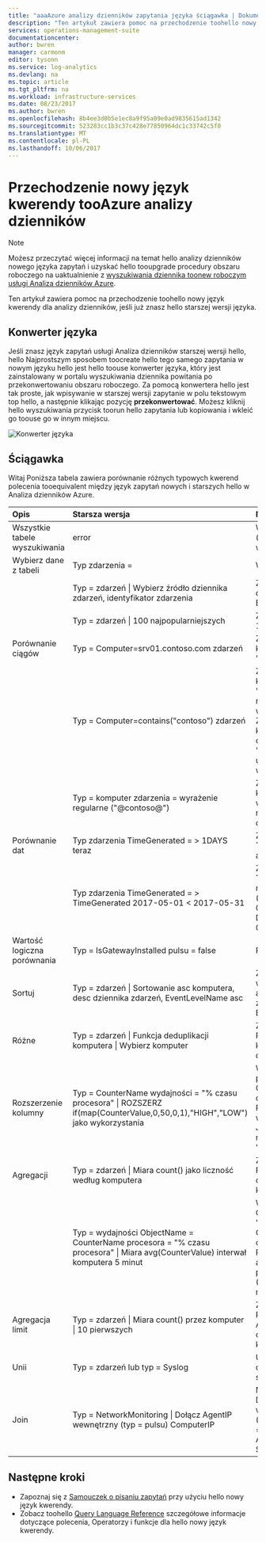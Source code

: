 ```yaml
---
title: "aaaAzure analizy dzienników zapytania języka ściągawka | Dokumentacja firmy Microsoft"
description: "Ten artykuł zawiera pomoc na przechodzenie toohello nowy język kwerendy dla analizy dzienników, jeśli już znasz hello starszej wersji języka."
services: operations-management-suite
documentationcenter: 
author: bwren
manager: carmonm
editor: tysonn
ms.service: log-analytics
ms.devlang: na
ms.topic: article
ms.tgt_pltfrm: na
ms.workload: infrastructure-services
ms.date: 08/23/2017
ms.author: bwren
ms.openlocfilehash: 8b4ee3d0b5e1ec8a9f95a09e0ad9835615ad1342
ms.sourcegitcommit: 523283cc1b3c37c428e77850964dc1c33742c5f0
ms.translationtype: MT
ms.contentlocale: pl-PL
ms.lasthandoff: 10/06/2017
---
```

# <a name="transitioning-tooazure-log-analytics-new-query-language"></a>Przechodzenie nowy język kwerendy tooAzure analizy dzienników

> [!NOTE]
> Możesz przeczytać więcej informacji na temat hello analizy dzienników nowego języka zapytań i uzyskać hello tooupgrade procedury obszaru roboczego na uaktualnienie z [wyszukiwania dziennika toonew roboczym usługi Analiza dzienników Azure](log-analytics-log-search-upgrade.md).

Ten artykuł zawiera pomoc na przechodzenie toohello nowy język kwerendy dla analizy dzienników, jeśli już znasz hello starszej wersji języka.

## <a name="language-converter"></a>Konwerter języka

Jeśli znasz język zapytań usługi Analiza dzienników starszej wersji hello, hello Najprostszym sposobem toocreate hello tego samego zapytania w nowym języku hello jest hello toouse konwerter języka, który jest zainstalowany w portalu wyszukiwania dziennika powitania po przekonwertowaniu obszaru roboczego.  Za pomocą konwertera hello jest tak proste, jak wpisywanie w starszej wersji zapytanie w polu tekstowym top hello, a następnie klikając pozycję **przekonwertować**.  Możesz kliknij hello wyszukiwania przycisk toorun hello zapytania lub kopiowania i wkleić go toouse go w innym miejscu.

![Konwerter języka](media/log-analytics-log-search-upgrade/language-converter.png)


## <a name="cheat-sheet"></a>Ściągawka

Witaj Poniższa tabela zawiera porównanie różnych typowych kwerend polecenia tooequivalent między język zapytań nowych i starszych hello w Analiza dzienników Azure.

| Opis | Starsza wersja | Nowy |
|:--|:--|:--|
| Wszystkie tabele wyszukiwania      | error | Wyszukaj "error" (bez rozróżniania wielkości liter) |
| Wybierz dane z tabeli | Typ zdarzenia = |  Wydarzenie |
|                        | Typ = zdarzeń &#124; Wybierz źródło dziennika zdarzeń, identyfikator zdarzenia | Zdarzenie &#124; Źródło dziennika zdarzeń, EventID projektu |
|                        | Typ = zdarzeń &#124; 100 najpopularniejszych | Zdarzenie &#124; podejmij 100 |
| Porównanie ciągów      | Typ = Computer=srv01.contoso.com zdarzeń   | Zdarzenie &#124; gdy komputer == "srv01.contoso.com" |
|                        | Typ = Computer=contains("contoso") zdarzeń | Zdarzenie &#124; gdy komputer zawiera "contoso" (bez rozróżniania wielkości liter)<br>Zdarzenie &#124; gdy komputer contains_cs "Contoso" (z uwzględnieniem wielkości liter) |
|                        | Typ = komputer zdarzenia = wyrażenie regularne ("@contoso@")  | Zdarzenie &#124; gdy komputer zgodny z wyrażeniem regularnym ". *contoso*" |
| Porównanie dat        | Typ zdarzenia TimeGenerated = > 1DAYS teraz | Zdarzenie &#124; gdzie TimeGenerated > ago(1d) |
|                        | Typ zdarzenia TimeGenerated = > TimeGenerated 2017-05-01 < 2017-05-31 | Zdarzenie &#124; gdzie TimeGenerated między (datetime(2017-05-01)... DATETIME(2017-05-31)) |
| Wartość logiczna porównania     | Typ = IsGatewayInstalled pulsu = false  | Pulsu | gdzie IsGatewayInstalled == false |
| Sortuj                   | Typ = zdarzeń &#124; Sortowanie asc komputera, desc dziennika zdarzeń, EventLevelName asc | Zdarzenie \| Sortuj według komputera asc, desc dziennika zdarzeń, EventLevelName asc |
| Różne               | Typ = zdarzeń &#124; Funkcja deduplikacji komputera \| Wybierz komputer | Zdarzenie &#124; Podsumuj według komputera, dziennika zdarzeń |
| Rozszerzenie kolumny         | Typ = CounterName wydajności = "% czasu procesora" &#124; ROZSZERZ if(map(CounterValue,0,50,0,1),"HIGH","LOW") jako wykorzystania | Wydajności &#124; w przypadku, gdy CounterName == "% czasu procesora" \| Rozszerzanie wykorzystania = Jeśli ("Od" równowartości > 50, "HIGH") |
| Agregacji            | Typ = zdarzeń &#124; Miara count() jako liczność według komputera | Zdarzenie &#124; Podsumuj Count = count() przez komputer |
|                                | Typ = wydajności ObjectName = CounterName procesora = "% czasu procesora" &#124; Miara avg(CounterValue) interwał komputera 5 minut | Wydajności &#124; Gdzie ObjectName == "Procesor" i CounterName == "% czasu procesora" &#124; Podsumuj avg(CounterValue) przez komputer, bin (TimeGenerated, 5 minut) |
| Agregacja limit | Typ = zdarzeń &#124; Miara count() przez komputer &#124; 10 pierwszych | Zdarzenie &#124; Podsumuj AggregatedValue = count() przez komputer &#124; limit 10 |
| Unii                  | Typ = zdarzeń lub typ = Syslog | Unia zdarzenia dziennika systemowego |
| Join                   | Typ = NetworkMonitoring &#124; Dołącz AgentIP wewnętrzny (typ = pulsu) ComputerIP | NetworkMonitoring &#124; Dołącz rodzaj = wewnętrzny (wyszukiwania typu == "Pulsu") na $left. AgentIP == $right.ComputerIP |



## <a name="next-steps"></a>Następne kroki
- Zapoznaj się z [Samouczek o pisaniu zapytań](https://go.microsoft.com/fwlink/?linkid=856078) przy użyciu hello nowy język kwerendy.
- Zobacz toohello [Query Language Reference](https://go.microsoft.com/fwlink/?linkid=856079) szczegółowe informacje dotyczące polecenia, Operatorzy i funkcje dla hello nowy język kwerendy.  
